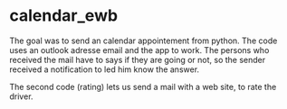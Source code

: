 # calendar_ewb
The goal was to send an calendar appointement from python. 
The code uses an outlook adresse email and the app to work. The persons who received the mail have to says if they are going or not, so the sender received a notification to led him know the answer. 

The second code (rating) lets us send a mail with a web site, to rate the driver. 
